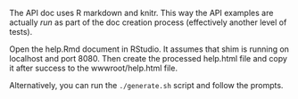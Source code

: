 The API doc uses R markdown and knitr. This way the API examples are
actually _run_ as part of the doc creation process (effectively
another level of tests).

Open the help.Rmd document in RStudio. It assumes that shim is running
on localhost and port 8080. Then create the processed help.html file
and copy it after success to the wwwroot/help.html file.

Alternatively, you can run the `./generate.sh` script and follow the
prompts.
